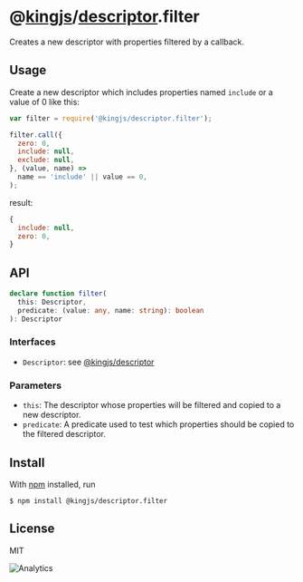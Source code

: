 # @[kingjs](https://www.npmjs.com/package/kingjs)/[descriptor](https://www.npmjs.com/package/@kingjs/descriptor).filter
Creates a new descriptor with properties filtered by a callback.
## Usage
Create a new descriptor which includes properties named `include` or a value of 0 like this:
```js
var filter = require('@kingjs/descriptor.filter');

filter.call({
  zero: 0,
  include: null,
  exclude: null,
}, (value, name) => 
  name == 'include' || value == 0, 
);
```
result:
```js
{
  include: null,
  zero: 0,
}
```
## API
```ts
declare function filter(
  this: Descriptor,
  predicate: (value: any, name: string): boolean
): Descriptor
```
### Interfaces
- `Descriptor`: see [@kingjs/descriptor][descriptor]
### Parameters
- `this`: The descriptor whose properties will be filtered and copied to a new descriptor.
- `predicate`: A predicate used to test which properties should be copied to the filtered descriptor.
## Install
With [npm](https://npmjs.org/) installed, run
```
$ npm install @kingjs/descriptor.filter
```
## License
MIT

![Analytics](https://analytics.kingjs.net/descriptor/filter)

  [descriptor]: https://www.npmjs.com/package/@kingjs/descriptor
